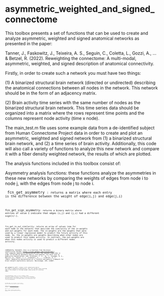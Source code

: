 # asymmetric_weighted_and_signed_connectome

This toolbox presents a set of functions that can be used to create and analyze asymmetric, weighted and signed anatomical networks as presented in the paper:

Tanner, J., Faskowitz, J., Teixeira, A. S., Seguin, C., Coletta, L., Gozzi, A., ... & Betzel, R. (2022). Reweighting the connectome: A multi-modal, asymmetric, weighted, and signed description of anatomical connectivity. 

Firstly, in order to create such a network you must have two things:

(1) A binarized structural brain network (directed or undirected) describing the anatomical connections between all nodes in the network. This network should be in the form of an adjacency matrix.

(2) Brain activity time series with the same number of nodes as the binarized structural brain network. This time series data should be organized into a matrix where the rows represent time points and the columns represent node activity (time x node).

The main_test.m file uses some example data from a de-identified subject from Human Connectome Project data in order to create and plot an asymmetric, weighted and signed network from (1) a binarized structural brain network, and (2) a time series of brain activity. Additionally, this code will also call a variety of functions to analyze this new network and compare it with a fiber density weighted network, the results of which are plotted. 

The analysis functions included in this toolbox consist of:

Asymmetry analysis functions: these functions analyze the asymmetries in these new networks by comparing the weights of edges from node i to node j, with the edges from node j to node i.

  <code> fcn_get_asymmetry <code/>: returns a matrix where each entry is the difference between the weight of edge(i,j) and edge(j,i)

  <code>fcn_get_sign_asymmetry<code/>: returns a binary matrix where entries of value 1 indicate that edges (i,j) and (j,i) had a different sign(+/-).

  <code>fcn_get_in_out_similarity: returns an array of values (one for each node in the network) that describe the similarity of the in-weights and out-weights for each node. The in-weights are the weights that were used by a linear regression model to predict the future activity of this node. So, the in-weights are weights describing when other nodes are used to predict this nodes activity. In contrast, the out-weights are when this nodes activity is used to predict a different nodes activity.

  <code>community_louvain<code/>: this is a function from the brain connectivity toolbox (https://sites.google.com/site/bctnet/) that computes modularity maximization with the Louvain algorithm in order to divide an adjacency matrix into modules. For more info on modularity maximization, see: Esfahlani, F. Z., Jo, Y., Puxeddu, M. G., Merritt, H., Tanner, J. C., Greenwell, S., ... & Betzel, R. F. (2021). Modularity maximization as a flexible and generic framework for brain network exploratory analysis. Neuroimage, 244, 118607.

  <code>get_geometric_null<code/>: creates a null connectivity matrix for usage in modularity maximization. This null assigns every existing edge in the network to the mean weight value across all existing edges.

  <code>fcn_bilaterality<code/>: takes in a set of community labels (produced by community_louvain) as well as labels for the hemisphere each node belongs to and computes a measure of laterality. This measure describes how much each of the modules tends to be concentrated in one of the two hemispheres.

  <code>get_edge_usage<code/>: counts the number of times each edge is used in the shortest paths between all nodes in the network.

  <code>randmio_und<code/>: this is a function from the brain connectivity toolbox (https://sites.google.com/site/bctnet/) that randomizes an undirected network while preserving the degree distribution.


If you use this toolbox in your published work, please cite our paper:

Tanner, J., Faskowitz, J., Teixeira, A. S., Seguin, C., Coletta, L., Gozzi, A., ... & Betzel, R. (2022). Reweighting the connectome: A multi-modal, asymmetric, weighted, and signed description of anatomical connectivity.









